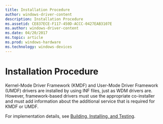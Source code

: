 ```yaml
---
title: Installation Procedure
author: windows-driver-content
description: Installation Procedure
ms.assetid: CE837ECE-F117-450D-ACCC-0427EAB3107E
ms.author: windows-driver-content
ms.date: 04/20/2017
ms.topic: article
ms.prod: windows-hardware
ms.technology: windows-devices
---
```


# Installation Procedure


Kernel-Mode Driver Framework (KMDF) and User-Mode Driver Framework (UMDF) drivers are installed by using INF files, just as WDM drivers are. However, framework-based drivers must use the appropriate co-installer and must add information about the additional service that is required for KMDF or UMDF.

For implementation details, see [Building, Installing, and Testing](building--installing--and-testing-a-wdf-driver.md).

 

 





